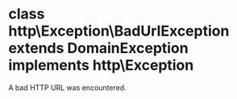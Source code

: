 # class http\Exception\BadUrlException extends DomainException implements http\Exception

A bad HTTP URL was encountered.
